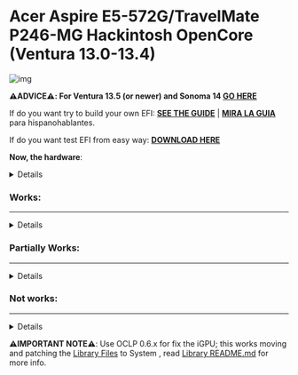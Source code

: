 # Acer Aspire E5-572G/TravelMate P246-MG Hackintosh OpenCore (Ventura 13.0-13.4)

[GO HERE]: https://github.com/sebasrock156/Acer-E5-572-TMP246-OpenCore/tree/Sonoma-beta/README.md
[Library Files]: https://github.com/sebasrock156/Acer-E5-572-TMP246-OpenCore/tree/Ventura/System/Library
[Library README.md]: https://github.com/sebasrock156/Acer-E5-572-TMP246-OpenCore/blob/Ventura/System/Library/README.md
[DOWNLOAD HERE]: https://github.com/sebasrock156/Acer-E5-572-TMP246-OpenCore/releases/tag/ventura-05
[SEE THE GUIDE]: https://github.com/sebasrock156/Acer-E5-572-TMP246-OpenCore/tree/Ventura/GUIDE.md
[MIRA LA GUIA]: https://github.com/sebasrock156/Acer-E5-572-TMP246-OpenCore/tree/Ventura/GUIA.md

![img](https://i.imgur.com/YKIPyaT.png)

**⚠️ADVICE⚠️: For Ventura 13.5 (or newer) and Sonoma 14 [GO HERE]**

If do you want try to build your own EFI:
**[SEE THE GUIDE]** | **[MIRA LA GUIA]** para hispanohablantes.

If do you want test EFI from easy way:
**[DOWNLOAD HERE]**

**Now, the hardware**:

<details>

Hardware | Model
--- |:--:
CPU | i7 5500U 2 Cores/4 Threads@2,4Ghz
iGPU| Intel HD Graphics 5500
Audio Card | Realtek ALC283
dGPU | NVIDIA GeForce 820M (Not supported on MacOS)
WLAN Card | Intel Dual Band AC 3160 (From E5-471G)
Ethernet | Realtek RTL8168
---
 
**Now, some minimum hardware recommendations**:

---

Hardware | Model
--- |:--:
RAM | Any Samsung, Hynix or Kingston DDR3 8GB(4GBx2).
Audio Card | Any Realtek Audio Card (some Broadcom cards may not work).
WLAN Card | Any Intel network card (A few Realtek cards works externally; Intel supported cards is listed below).
SATA Drive	| Any Solid State Drive (SSD) with 240GB of storage.
IDE Drive | Add a caddy for SATA Output, then, I recommend any Hard Disk with 500GB/1000GB of storage.
---
 
</details>

### Works:
---
<details>

- Opencore 0.9.2 ✅ 

- Installer Boot ✅ (installation is a less of 35 minutes with SSD)

- System Boot ✅ (It's fixed disabling SecureBootModel from config.plist)

- Ethernet ✅

- Audio Card ✅ (Now it's fixed using **-lilubetaall** and **-alcbeta** args)

- Microphone ✅ (Now it's working)

- Camera ✅ (Now works pretty well)

- Battery charging and stats ✅

- USB Devices ✅ (2.0, 3.0/3.1)

- Screen ✅ (1366x768 to 1080x1920)

- VGA ✅ (Tested with a 1024x1280 screen)

<details>
 
 ![img](https://i.imgur.com/N6Z3nJD.png)
 
</details>

- HDMI ✅

- Screen Backlit ✅ (Backlight work as in Linux distros)

**For using brightness control: pressing "Pause" (up backlit ☀+) and "Lock Scroll" (down Backlit ☼-)**.

- Wi-Fi ✅ (altrough is some slow to connect)

- Bluetooth ✅ (Now it's working).
 
</details>


### Partially Works:

---
<details>

- Graphics ✅❌ (Natively, doesn't work (*by Apple dropped hardware with this MacOS Version*), but try to patch with OCLP 0.6.5 or newer; for enable it, delete **-igfxvesa** boot argument after to patch with OCLP; if **-igfxvesa** argument isn't available, add it for install system and first boot; this, enable the generic GPU drivers with 4MB of VRAM only).

- VoodooPS2Controller ✅❌ (Works, but touchpad is broken, **DON'T TRY TO ENABLE IT**; Internal keyboard and external devices, works; If after to boot, keyboard doesn't work, use the Touchpad shortcut and reboot to MacOS again).

</details>


### Not works:
---

<details>
 
 
- Touchpad ❌ (**DON'T TRY TO ENABLE IT** makes break the laptop keyboard).

- Card reader ❌ (Try booting with their kexts causes kernel panics)
</details>


**⚠️IMPORTANT NOTE⚠️**:
Use OCLP 0.6.x for fix the iGPU; this works moving and patching the [Library Files] to System , read [Library README.md] for more info.


 
